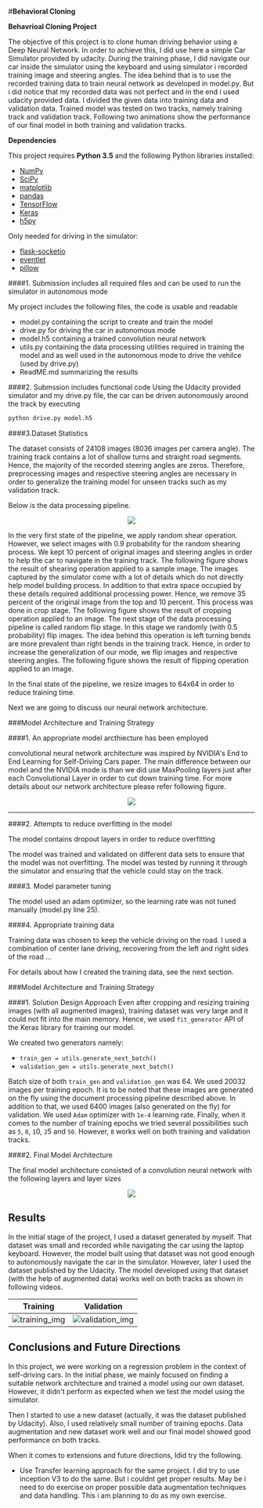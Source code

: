 #**Behavioral Cloning** 

**Behavrioal Cloning Project**

The objective of this project is to clone human driving behavior using a Deep Neural Network. 
In order to achieve this, I did use here a simple Car Simulator provided by udacity. During the training phase, I did navigate our car inside the simulator using the keyboard and using simulator i recorded training image and steering angles.
The idea behind that is to use the recorded training data  to train neural network as developed in model.py.
But i did notice that my recorded data was not perfect and in the end i used udacity provided data. I divided the given data into training data and validation data.
Trained model was tested on two tracks, namely training track and validation track. Following two animations show the performance of our final model in both training and validation tracks.

**Dependencies**

This project requires **Python 3.5** and the following Python libraries installed:

- [NumPy](http://www.numpy.org/)
- [SciPy](https://www.scipy.org/)
- [matplotlib](http://matplotlib.org/)
- [pandas](http://pandas.pydata.org/)
- [TensorFlow](http://tensorflow.org)
- [Keras](https://keras.io/)
- [h5py](http://www.h5py.org/)

Only needed for driving in the simulator:

- [flask-socketio](https://flask-socketio.readthedocs.io/en/latest/)
- [eventlet](http://eventlet.net/)
- [pillow](https://python-pillow.org/)

[//]: # (Image References)

[image1]: ./examples/placeholder.png "Model Visualization"
[image2]: ./examples/placeholder.png "Grayscaling"
[image3]: ./examples/placeholder_small.png "Recovery Image"
[image4]: ./examples/placeholder_small.png "Recovery Image"
[image5]: ./examples/placeholder_small.png "Recovery Image"
[image6]: ./examples/placeholder_small.png "Normal Image"
[image7]: ./examples/placeholder_small.png "Flipped Image"


####1. Submission includes all required files and can be used to run the simulator in autonomous mode

My project includes the following files, the code is usable and readable

* model.py containing the script to create and train the model
* drive.py for driving the car in autonomous mode
* model.h5 containing a trained convolution neural network
* utils.py containing the data processing utilities required in training the model and as well used in the autonomous mode to drive the vehilce (used by drive.py)
* ReadME.md  summarizing the results

####2. Submssion includes functional code
Using the Udacity provided simulator and my drive.py file, the car can be driven autonomously around the track by executing 
```sh
python drive.py model.h5
```

####3.Dataset Statistics

The dataset consists of 24108 images (8036 images per camera angle). The training track contains a lot of shallow turns and straight road segments. 
Hence, the majority of the recorded steering angles are zeros. Therefore, preprocessing images and respective steering angles are necessary
in order to generalize the training model for unseen tracks such as my validation track.

Below is the data processing pipeline.
<p align="center">
 <img src="./images/Pre-Processing.png">
</p>


In the very first state of the pipeline, we apply random shear operation. However, we select images with 0.9 probability for the random shearing process. We kept 10 percent of original images and steering angles in order to help the car to navigate in the training track. The following figure shows the result of shearing operation applied to a sample image.
The images captured by the simulator come with a lot of details which do not directly help model building process.  In addition to that extra space occupied by these details required additional processing power. Hence, we remove 35 percent of the original image from the top and 10 percent. This process was done in crop stage. The following figure shows the result of cropping operation applied to an image.
The next stage of the data processing pipeline is called random flip stage. In this stage we randomly (with 0.5 probability) flip images. The idea behind this operation is left turning bends are more prevalent than right bends in the training track. Hence, in order to increase the generalization of our mode, we flip images and respective steering angles. The following figure shows the result of flipping operation applied to an image.

In the final state of the pipeline, we resize images to 64x64 in order to reduce training time.

Next we are going to discuss our neural network architecture.

###Model Architecture and Training Strategy

####1. An appropriate model arcthiecture has been employed

convolutional neural network architecture was inspired by NVIDIA's End to End Learning for Self-Driving Cars paper.
The main difference between our model and the NVIDIA mode is than we did use MaxPooling layers just after each  Convolutional Layer in order to cut down training time. 
For more details about our network architecture please refer following figure.

<p align="center">
 <img src="./images/model.png">
</p>

___________________________________________________________________________________________________

####2. Attempts to reduce overfitting in the model

The model contains dropout layers in order to reduce overfitting 

The model was trained and validated on different data sets to ensure that the model was not overfitting. 
The model was tested by running it through the simulator and ensuring that the vehicle could stay on the track.

####3. Model parameter tuning

The model used an adam optimizer, so the learning rate was not tuned manually (model.py line 25).

####4. Appropriate training data

Training data was chosen to keep the vehicle driving on the road. I used a combination of center lane driving, recovering from the left and right sides of the road ... 

For details about how I created the training data, see the next section. 

###Model Architecture and Training Strategy

####1. Solution Design Approach
Even after cropping and resizing training images (with all augmented images), training dataset was very large and it could not fit into the main memory. Hence, we used `fit_generator` API of the Keras library for training our model.

We created two generators namely:

* `train_gen = utils.generate_next_batch()`
* `validation_gen = utils.generate_next_batch()` 

Batch size of both `train_gen` and `validation_gen` was 64. We used 20032 images per training epoch.
It is to be noted that these images are generated on the fly using the document processing pipeline described above.
In addition to that, we used 6400 images (also generated on the fly) for validation. We used `Adam` optimizer with `1e-4` learning rate. Finally, when it comes to the number of training epochs we tried several possibilities such as `5`, `8`, `1`0, `2`5 and `50`. However, `8` works well on both training and validation tracks.

####2. Final Model Architecture

The final model architecture consisted of a convolution neural network with the following layers and layer sizes  
<p align="center">
 <img src="./processed/model-elements.png">
</p>

## Results
In the initial stage of the project, I used a dataset generated by myself. 
That dataset was small and recorded while navigating the car using the laptop keyboard. 
However, the model built using that dataset was not good enough to autonomously navigate the car in the simulator. 
However, later I used the dataset published by the Udacity. The model developed using that dataset (with the help of augmented data) works well on both tracks as shown in following videos. 

Training | Validation
------------|---------------
![training_img](./result_gifs/track_one.gif) | ![validation_img](./result_gifs/track_two.gif)



## Conclusions and Future Directions
In this project, we were working on a regression problem in the context of self-driving cars.
In the initial phase, we mainly focused on finding a suitable network architecture and trained a model using our own dataset.
However, it didn't perform as expected when we test the model using the simulator. 

Then I started to use a new dataset (actually, it was the dataset published by Udacity). 
 Also, I used relatively small number of training epochs. Data augmentation and new dataset work  well and our final model showed good performance on both tracks. 

When it comes to extensions and future directions, Idid try the following.

* Use Transfer learning approach for the same project. I did try to use inception V3 to do the same. But i couldnt get proper results. 
May be i need to do exercise on proper  possible data augmentation techniques and data handling. This i am planning to do as my own exercise. 


